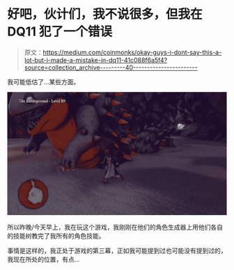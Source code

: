 # 好吧，伙计们，我不说很多，但我在 DQ11 犯了一个错误

> 原文：<https://medium.com/coinmonks/okay-guys-i-dont-say-this-a-lot-but-i-made-a-mistake-in-dq11-41c088f6a5f4?source=collection_archive---------40----------------------->

我可能低估了…某些方面。

![](img/6b70d850d3cf7c461da90ad5ed249aa0.png)

所以昨晚/今天早上，我在玩这个游戏，我刚刚在他们的角色生成器上用他们各自的技能树教完了我所有的角色技能。

事情是这样的，我正处于游戏的第三幕，正如我可能提到过也可能没有提到过的，我现在所处的位置，有点…
